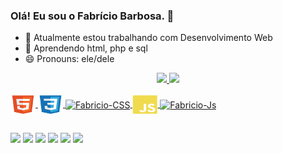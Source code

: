 ### Olá! Eu sou o Fabrício Barbosa. 👋


- 🔭 Atualmente estou trabalhando com Desenvolvimento Web
- 🌱 Aprendendo html, php e sql
- 😄 Pronouns: ele/dele

<div align="center">
  <a href="https://github.com/seufabricio">
  <img height="180em" src="https://github-readme-stats.vercel.app/api?username=seufabricio&show_icons=true&theme=minima&include_all_commits=true&count_private=true"/>
  <img height="180em" src="https://github-readme-stats.vercel.app/api/top-langs/?username=seufabricio&layout=compact&langs_count=7&theme=minima"/>
</div>
  
<div style="display: inline_block"><br>
  <img align="center" alt="Fabricio-HTML" height="30" width="40" src="https://raw.githubusercontent.com/devicons/devicon/master/icons/html5/html5-original.svg">
  <img align="center" alt="Fabricio-CSS" height="30" width="40" src="https://raw.githubusercontent.com/devicons/devicon/master/icons/css3/css3-original.svg">
  <img align="center" alt="Fabricio-CSS" height="30" width="40" src="https://cdn.jsdelivr.net/gh/devicons/devicon/icons/mysql/mysql-original.svg">
  <img align="center" alt="Fabricio-Js" height="30" width="40" src="https://raw.githubusercontent.com/devicons/devicon/master/icons/javascript/javascript-plain.svg">
  <img align="center" alt="Fabricio-Js" height="30" width="40" src="https://cdn.jsdelivr.net/gh/devicons/devicon/icons/php/php-original.svg"> 
  
  
</div>  

  ##
  
  <div>
    <a href="https://www.youtube.com/channel/UCgsDfkBOszxRDJlYQkAoEbQ" target="_blank"><img src="https://img.shields.io/badge/YouTube-FF0000?style=for-the-badge&logo=youtube&logoColor=white" target="_blank"></a>
  <a href="https://instagram.com/seu_fabricio" target="_blank"><img src="https://img.shields.io/badge/-Instagram-%23E4405F?style=for-the-badge&logo=instagram&logoColor=white" target="_blank"></a>
 	<a href="https://www.twitch.tv/seu_fabricio" target="_blank"><img src="https://img.shields.io/badge/Twitch-9146FF?style=for-the-badge&logo=twitch&logoColor=white" target="_blank"></a>
 <a href="https://discord.gg/Az4kaZuZ" target="_blank"><img src="https://img.shields.io/badge/Discord-7289DA?style=for-the-badge&logo=discord&logoColor=white" target="_blank"></a> 
  <a href = "mailto:contato.fabrbarbosa@gmail.com"><img src="https://img.shields.io/badge/-Gmail-%23333?style=for-the-badge&logo=gmail&logoColor=white" target="_blank"></a>
  <a href="https://www.linkedin.com/in/https://www.linkedin.com/in/fabr%C3%ADcio-barbosa-b04769243" target="_blank"><img src="https://img.shields.io/badge/-LinkedIn-%230077B5?style=for-the-badge&logo=linkedin&logoColor=white" target="_blank"></a>
  </div>
